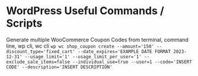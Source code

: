 # WordPress Useful Commands / Scripts

Generate multiple WooCommerce Coupon Codes from terminal, command line, wp cli, wc cli
`wp wc shop_coupon create --amount='150' --discount_type='fixed_cart' --date_expires='EXAMPLE DATE FORMAT 2023-12-31' --usage_limit='1' --usage_limit_per_user='1' --exclude_sale_items=false --individual_use=true --user=1 --code='INSERT CODE' --description='INSERT DESCRIPTION'`
